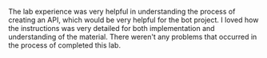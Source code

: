 The lab experience was very helpful in understanding the process of creating an API, which would be very helpful for the bot project. I loved how the instructions was very detailed for both implementation and understanding of the material. There weren't any problems that occurred in the process of completed this lab.
